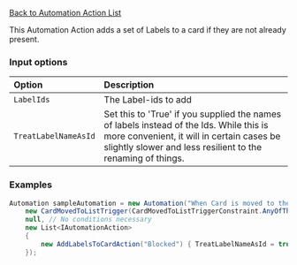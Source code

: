 [Back to Automation Action List](Automation-Engine#actions)

This Automation Action adds a set of Labels to a card if they are not already present.

### Input options
| Option| Description |
|:---|:---|
| `LabelIds` | The Label-ids to add | 
| `TreatLabelNameAsId`| Set this to 'True' if you supplied the names of labels instead of the Ids. While this is more convenient, it will in certain cases be slightly slower and less resilient to the renaming of things. | 

### Examples

```cs
Automation sampleAutomation = new Automation("When Card is moved to the 'On Hold' column, Add a the Blocked Label to the card",
    new CardMovedToListTrigger(CardMovedToListTriggerConstraint.AnyOfTheseListsAreMovedTo, "On Hold") { TreatListNameAsId = true },
    null, // No conditions necessary
    new List<IAutomationAction>
    {
        new AddLabelsToCardAction("Blocked") { TreatLabelNameAsId = true}
    });
```